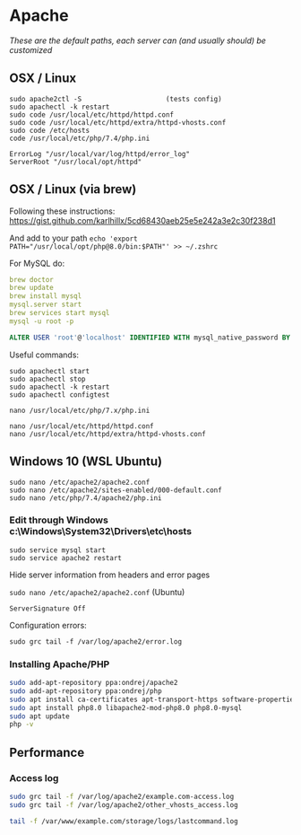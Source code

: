 # Apache

_These are the default paths, each server can (and usually should) be customized_

## OSX / Linux

```
sudo apache2ctl -S                     (tests config)
sudo apachectl -k restart
sudo code /usr/local/etc/httpd/httpd.conf
sudo code /usr/local/etc/httpd/extra/httpd-vhosts.conf
sudo code /etc/hosts
code /usr/local/etc/php/7.4/php.ini
```

```
ErrorLog "/usr/local/var/log/httpd/error_log"
ServerRoot "/usr/local/opt/httpd"
```


## OSX / Linux (via brew)

Following these instructions: https://gist.github.com/karlhillx/5cd68430aeb25e5e242a3e2c30f238d1

And add to your path `echo 'export PATH="/usr/local/opt/php@8.0/bin:$PATH"' >> ~/.zshrc`

For MySQL do:

```yaml
brew doctor
brew update
brew install mysql
mysql.server start
brew services start mysql
mysql -u root -p
```

```SQL
ALTER USER 'root'@'localhost' IDENTIFIED WITH mysql_native_password BY 'youpassword';
```

Useful commands:

```
sudo apachectl start
sudo apachectl stop
sudo apachectl -k restart
sudo apachectl configtest

nano /usr/local/etc/php/7.x/php.ini

nano /usr/local/etc/httpd/httpd.conf
nano /usr/local/etc/httpd/extra/httpd-vhosts.conf
```


## Windows 10 (WSL Ubuntu)

```
sudo nano /etc/apache2/apache2.conf
sudo nano /etc/apache2/sites-enabled/000-default.conf
sudo nano /etc/php/7.4/apache2/php.ini
```

### Edit through Windows c:\Windows\System32\Drivers\etc\hosts

```
sudo service mysql start
sudo service apache2 restart
```



Hide server information from headers and error pages

`sudo nano /etc/apache2/apache2.conf` (Ubuntu)

`ServerSignature Off`

Configuration errors:

`sudo grc tail -f /var/log/apache2/error.log`


### Installing Apache/PHP

```BASH
sudo add-apt-repository ppa:ondrej/apache2
sudo add-apt-repository ppa:ondrej/php
sudo apt install ca-certificates apt-transport-https software-properties-common
sudo apt install php8.0 libapache2-mod-php8.0 php8.0-mysql
sudo apt update
php -v
```


## Performance

### Access log

```BASH
sudo grc tail -f /var/log/apache2/example.com-access.log
sudo grc tail -f /var/log/apache2/other_vhosts_access.log

tail -f /var/www/example.com/storage/logs/lastcommand.log
```
